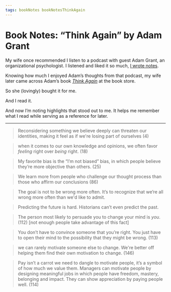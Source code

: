 ```yaml
---
tags: bookNotes bookNotesThinkAgain
---
```


# Book Notes: “Think Again” by Adam Grant

My wife once recommended I listen to a podcast with guest Adam Grant, an organizational psychologist. I listened and liked it so much, [I wrote notes](https://blog.jim-nielsen.com/2020/follow-your-values-not-your-passions/). 

Knowing how much I enjoyed Adam’s thoughts from that podcast, my wife later came across Adam’s book [_Think Again_](https://bookshop.org/books/think-again-the-power-of-knowing-what-you-don-t-know-9781984878106/9781984878106) at the book store.

So she (lovingly) bought it for me.

And I read it.

And now I’m noting highlights that stood out to me. It helps me remember what I read while serving as a reference for later.

--- 

> Reconsidering something we believe deeply can threaten our identities, making it feel as if we're losing part of ourselves (4)

> when it comes to our own knowledge and opinions, we often favor _feeling_ right over _being_ right. (18)

> My favorite bias is the “I’m not biased” bias, in which people believe they’re more objective than others. (25) 

> We learn more from people who challenge our thought process than those who affirm our conclusions (86)

> The goal is not to be wrong more often. It’s to recognize that we’re all wrong more often than we'd like to admit.

> Predicting the future is hard. Historians can’t even predict the past.

> The person most likely to persuade you to change your mind is _you_. (112) [not enough people take advantage of this fact]

> You don’t have to convince someone that you’re right. You just have to open their mind to the possibility that they might be wrong. (113)

> we can rarely motivate someone else to change. We're better off helping them find their own motivation to change. (146)

> Pay isn’t a carrot we need to dangle to motivate people, it’s a symbol of how much we value them. Managers can motivate people by designing meaningful jobs in which people have freedom, mastery, belonging and impact. They can show appreciation by paying people well. (114)
